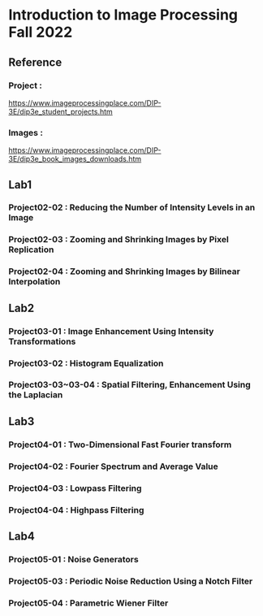 # Introduction to Image Processing Fall 2022

## Reference

### Project : 
https://www.imageprocessingplace.com/DIP-3E/dip3e_student_projects.htm

### Images : 
https://www.imageprocessingplace.com/DIP-3E/dip3e_book_images_downloads.htm

## Lab1

### Project02-02 : Reducing the Number of Intensity Levels in an Image

### Project02-03 : Zooming and Shrinking Images by Pixel Replication

### Project02-04 : Zooming and Shrinking Images by Bilinear Interpolation

## Lab2

### Project03-01 : Image Enhancement Using Intensity Transformations

### Project03-02 : Histogram Equalization

### Project03-03~03-04 : Spatial Filtering, Enhancement Using the Laplacian

## Lab3

### Project04-01 : Two-Dimensional Fast Fourier transform

### Project04-02 : Fourier Spectrum and Average Value

### Project04-03 : Lowpass Filtering

### Project04-04 : Highpass Filtering

## Lab4

### Project05-01 : Noise Generators

### Project05-03 : Periodic Noise Reduction Using a Notch Filter

### Project05-04 : Parametric Wiener Filter

